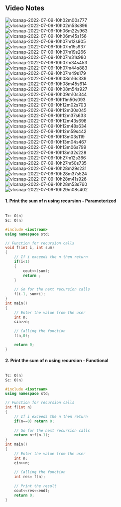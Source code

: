 ## Video Notes

![vlcsnap-2022-07-09-10h02m00s777](https://user-images.githubusercontent.com/37560890/178092272-eee094af-f050-4c80-a6f8-5b98c9560685.png)
![vlcsnap-2022-07-09-10h02m53s896](https://user-images.githubusercontent.com/37560890/178092273-e20f8fa2-5ba9-476a-af56-accec8fab4fc.png)
![vlcsnap-2022-07-09-10h06m22s963](https://user-images.githubusercontent.com/37560890/178092274-4fcecefd-9e62-49fc-8816-e287c14b7862.png)
![vlcsnap-2022-07-09-10h06m45s156](https://user-images.githubusercontent.com/37560890/178092276-880bbb1e-bb5a-4c3c-b0db-24eff6339db4.png)
![vlcsnap-2022-07-09-10h07m12s905](https://user-images.githubusercontent.com/37560890/178092277-1f9c7a97-659d-4270-ae65-cf4e122cc412.png)
![vlcsnap-2022-07-09-10h07m15s937](https://user-images.githubusercontent.com/37560890/178092278-220a9ac9-168f-4c06-ae8c-6e26fce09133.png)
![vlcsnap-2022-07-09-10h07m19s266](https://user-images.githubusercontent.com/37560890/178092279-42bf21f9-4a5c-47d2-ad93-76833b92074c.png)
![vlcsnap-2022-07-09-10h07m31s980](https://user-images.githubusercontent.com/37560890/178092280-e8feefce-64d1-45c7-bec1-823ef0cf0a0a.png)
![vlcsnap-2022-07-09-10h07m34s453](https://user-images.githubusercontent.com/37560890/178092281-c121bfd0-c557-4051-95e4-d35848761f4d.png)
![vlcsnap-2022-07-09-10h07m44s883](https://user-images.githubusercontent.com/37560890/178092282-748d39ac-ad58-492e-ac8e-67375bea320e.png)
![vlcsnap-2022-07-09-10h07m49s179](https://user-images.githubusercontent.com/37560890/178092286-a3f7bb71-1076-4757-8224-ced45363b1c7.png)
![vlcsnap-2022-07-09-10h08m16s339](https://user-images.githubusercontent.com/37560890/178092288-6a91d28a-1a51-48c6-88da-b67120c57289.png)
![vlcsnap-2022-07-09-10h08m45s614](https://user-images.githubusercontent.com/37560890/178092289-349d0d63-cba5-4134-8dcf-73a9011808e7.png)
![vlcsnap-2022-07-09-10h08m54s927](https://user-images.githubusercontent.com/37560890/178092290-0dbec2b2-b0bf-4fcf-b902-7f2fdec1bdcb.png)
![vlcsnap-2022-07-09-10h09m10s344](https://user-images.githubusercontent.com/37560890/178092291-e463b766-bb64-4b82-8bb9-23803fa08e04.png)
![vlcsnap-2022-07-09-10h11m50s093](https://user-images.githubusercontent.com/37560890/178092292-5783c771-d087-4391-b21e-c1b6d2adecd5.png)
![vlcsnap-2022-07-09-10h12m02s703](https://user-images.githubusercontent.com/37560890/178092293-b63ec4f1-20ba-4171-b522-782d24188a17.png)
![vlcsnap-2022-07-09-10h12m30s045](https://user-images.githubusercontent.com/37560890/178092294-85556694-873f-4d16-8e72-bc309a77234c.png)
![vlcsnap-2022-07-09-10h12m37s633](https://user-images.githubusercontent.com/37560890/178092295-8d23dfc5-30e3-4919-95c1-d0c2c3ef9762.png)
![vlcsnap-2022-07-09-10h12m43s698](https://user-images.githubusercontent.com/37560890/178092296-79190d35-d850-49dc-8d9c-00716edced17.png)
![vlcsnap-2022-07-09-10h12m48s634](https://user-images.githubusercontent.com/37560890/178092299-4dc9b4a9-306c-4cc8-93a7-2ca37b24b7d3.png)
![vlcsnap-2022-07-09-10h12m59s442](https://user-images.githubusercontent.com/37560890/178092300-daa94116-6568-4bc2-98d9-e441a8201622.png)
![vlcsnap-2022-07-09-10h13m03s119](https://user-images.githubusercontent.com/37560890/178092302-041d484a-9417-4fcd-b514-0b450b18e2ae.png)
![vlcsnap-2022-07-09-10h13m04s467](https://user-images.githubusercontent.com/37560890/178092303-8b06b421-ac57-43f0-b5c6-23aadfaf1b8c.png)
![vlcsnap-2022-07-09-10h13m06s799](https://user-images.githubusercontent.com/37560890/178092305-46e98232-ec94-4951-a2f7-5b6cd77d5081.png)
![vlcsnap-2022-07-09-10h13m32s228](https://user-images.githubusercontent.com/37560890/178092307-1dead31e-ddcd-4b64-8bdf-36696b80de51.png)
![vlcsnap-2022-07-09-10h27m12s366](https://user-images.githubusercontent.com/37560890/178092308-9987c8a4-bebd-4f99-8157-8e2440cb6d75.png)
![vlcsnap-2022-07-09-10h27m50s735](https://user-images.githubusercontent.com/37560890/178092309-910e27cf-4f8f-42a9-92ee-d3f084f4e5ad.png)
![vlcsnap-2022-07-09-10h28m29s231](https://user-images.githubusercontent.com/37560890/178092310-ce2a75d8-75db-41b7-a309-3625a0283453.png)
![vlcsnap-2022-07-09-10h28m37s524](https://user-images.githubusercontent.com/37560890/178092312-d7cf4520-7de9-44b9-a03d-8ee9ef7ee5b7.png)
![vlcsnap-2022-07-09-10h28m41s926](https://user-images.githubusercontent.com/37560890/178092313-77e06d49-3d1c-4461-8dc3-fe647249cbaa.png)
![vlcsnap-2022-07-09-10h28m53s760](https://user-images.githubusercontent.com/37560890/178092314-5ea3b4a2-9ee7-4685-ad7c-cf0eecd32cad.png)
![vlcsnap-2022-07-09-10h29m08s402](https://user-images.githubusercontent.com/37560890/178092315-a60a5555-cc93-42a2-abad-4655786e3970.png)


#### 1. Print the sum of n using recursion - Parameterized

```cpp

Tc: O(n)
Sc: O(n)

#include <iostream>
using namespace std;

// Function for recursion calls
void f(int i, int sum)
{
    // If i exceeds the n then return
    if(i<1) 
    {
        cout<<(sum);
        return ;
    }
    
    // Go for the next recursion calls
    f(i-1, sum+i);
}
int main()
{
    // Enter the value from the user
    int n;
    cin>>n;
    
    // Calling the function
    f(n,0);

    return 0;
}


```

#### 2. Print the sum of n using recursion - Functional

```cpp

Tc: O(n)
Sc: O(n)

#include <iostream>
using namespace std;

// Function for recursion calls
int f(int n)
{
    // If i exceeds the n then return
    if(n==0) return 0; 
    
    // Go for the next recursion calls
    return n+f(n-1);
}
int main()
{
    // Enter the value from the user
    int n;
    cin>>n;
    
    // Calling the function
    int res= f(n);
    
    // Print the result
    cout<<res<<endl;
    return 0;
}

```
